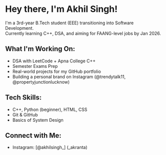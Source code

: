 # Hey there, I'm Akhil Singh!

I'm a 3rd-year B.Tech student (EEE) transitioning into Software Development.  
Currently learning C++, DSA, and aiming for FAANG-level jobs by Jan 2026.

## What I'm Working On:
- DSA with LeetCode + Apna College C++
- Semester Exams Prep 
- Real-world projects for my GitHub portfolio
- Building a personal brand on Instagram (@trendytalk11, @propertyjunctionlucknow)

## Tech Skills:
- C++, Python (beginner), HTML, CSS
- Git & GitHub
- Basics of System Design

## Connect with Me:
- Instagram: [@akhilsingh_] (_akranta)
<!---
theakhilsingh/theakhilsingh is a ✨ special ✨ repository because its `README.md` (this file) appears on your GitHub profile.
You can click the Preview link to take a look at your changes.
--->
